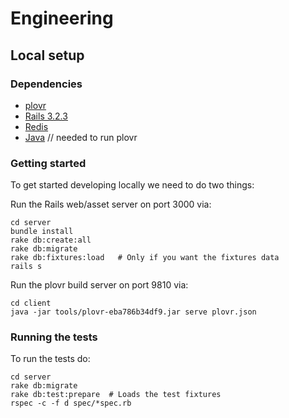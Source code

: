 # Engineering

## Local setup

### Dependencies

+ [plovr](http://plovr.com/)
+ [Rails 3.2.3](https://rvm.io/)
+ [Redis](http://redis.io/)
+ [Java](http://www.java.com/en/download/index.jsp)   // needed to run plovr

### Getting started

To get started developing locally we need to do two things:

Run the Rails web/asset server on port 3000 via:

    cd server
    bundle install
    rake db:create:all
    rake db:migrate
    rake db:fixtures:load   # Only if you want the fixtures data
    rails s

Run the plovr build server on port 9810 via:

    cd client
    java -jar tools/plovr-eba786b34df9.jar serve plovr.json

### Running the tests

To run the tests do:

    cd server
    rake db:migrate
    rake db:test:prepare  # Loads the test fixtures
    rspec -c -f d spec/*spec.rb
